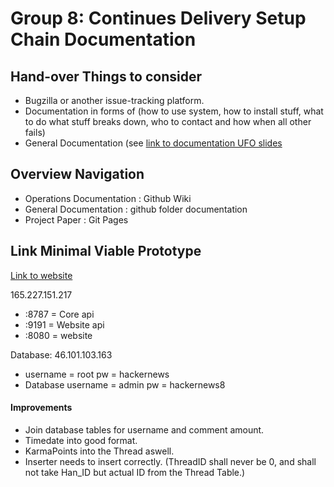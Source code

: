 Group 8: Continues Delivery Setup Chain Documentation
==============================================================
## Hand-over Things to consider
- Bugzilla or another issue-tracking platform.
- Documentation in forms of (how to use system, how to install stuff, what to do what stuff breaks down, who to contact and how when all other fails)
- General Documentation (see [link to documentation UFO slides](https://datsoftlyngby.github.io/soft2017fall/UFO/03-Documentation.html)

## Overview Navigation
- Operations Documentation : Github Wiki
- General Documentation : github folder documentation
- Project Paper : Git Pages

## Link Minimal Viable Prototype
[Link to website](http://165.227.151.217:8080/)

165.227.151.217
- :8787 = Core api
- :9191 = Website api
- :8080 = website

Database: 46.101.103.163
- username = root pw = hackernews 
- Database username = admin pw = hackernews8

#### Improvements
- Join database tables for username and comment amount.
- Timedate into good format.
- KarmaPoints into the Thread aswell.
- Inserter needs to insert correctly. (ThreadID shall never be 0, and shall not take Han_ID but actual ID from the Thread Table.)



